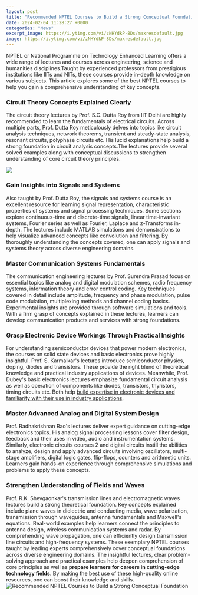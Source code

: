 ```yaml
---
layout: post
title: "Recommended NPTEL Courses to Build a Strong Conceptual Foundation"
date: 2024-02-04 11:28:27 +0000
categories: "News"
excerpt_image: https://i.ytimg.com/vi/zNHYdkP-8Ds/maxresdefault.jpg
image: https://i.ytimg.com/vi/zNHYdkP-8Ds/maxresdefault.jpg
---
```


NPTEL or National Programme on Technology Enhanced Learning offers a wide range of lectures and courses across engineering, science and humanities disciplines.Taught by experienced professors from prestigious institutions like IITs and NITs, these courses provide in-depth knowledge on various subjects. This article explores some of the best NPTEL courses to help you gain a comprehensive understanding of key concepts.
### Circuit Theory Concepts Explained Clearly 
The circuit theory lectures by Prof. S.C. Dutta Roy from IIT Delhi are highly recommended to learn the fundamentals of electrical circuits. Across multiple parts, Prof. Dutta Roy meticulously delves into topics like circuit analysis techniques, network theorems, transient and steady-state analysis, resonant circuits, polyphase circuits etc. His lucid explanations help build a strong foundation in circuit analysis concepts.The lectures provide several solved examples along with conceptual discussions to strengthen understanding of core circuit theory principles.

![](https://www.besonline.in/blog/wp-content/uploads/2022/11/WhatsApp-Image-2022-11-21-at-11.54.09-AM.jpeg)
### Gain Insights into Signals and Systems 
Also taught by Prof. Dutta Roy, the signals and systems course is an excellent resource for learning signal representation, characteristic properties of systems and signal processing techniques. Some sections explore continuous-time and discrete-time signals, linear time-invariant systems, Fourier series as well as Fourier, Laplace and z-Transforms in-depth. The lectures include MATLAB simulations and demonstrations to help visualize advanced concepts like convolution and filtering. By thoroughly understanding the concepts covered, one can apply signals and systems theory across diverse engineering domains. 
### Master Communication Systems Fundamentals
The communication engineering lectures by Prof. Surendra Prasad focus on essential topics like analog and digital modulation schemes, radio frequency systems, information theory and error control coding. Key techniques covered in detail include amplitude, frequency and phase modulation, pulse code modulation, multiplexing methods and channel coding basics. Experimental insights are provided through software simulations and tools. With a firm grasp of concepts explained in these lectures, learners can develop communication products and services with strong foundations.
### Grasp Electronic Device Workings Through Practical Insights
For understanding semiconductor devices that power modern electronics, the courses on solid state devices and basic electronics prove highly insightful. Prof. S. Karmalkar's lectures introduce semiconductor physics, doping, diodes and transistors. These provide the right blend of theoretical knowledge and practical industry applications of devices. Meanwhile, Prof. Dubey's basic electronics lectures emphasize fundamental circuit analysis as well as operation of components like diodes, transistors, thyristors, timing circuits etc. Both help [build expertise in electronic devices and familiarity with their use in industry applications](https://store.fi.io.vn/poodle-lover-dog-mom-520-poodles-1).
### Master Advanced Analog and Digital System Design 
Prof. Radhakrishnan Rao's lectures deliver expert guidance on cutting-edge electronics topics. His analog signal processing lessons cover filter design, feedback and their uses in video, audio and instrumentation systems. Similarly, electronic circuits courses 2 and digital circuits instill the abilities to analyze, design and apply advanced circuits involving oscillators, multi-stage amplifiers, digital logic gates, flip-flops, counters and arithmetic units. Learners gain hands-on experience through comprehensive simulations and problems to apply these concepts.
### Strengthen Understanding of Fields and Waves 
Prof. R.K. Shevgaonkar's transmission lines and electromagnetic waves lectures build a strong theoretical foundation. Key concepts explained include plane waves in dielectric and conducting media, wave polarization, transmission through waveguides, antenna fundamentals and Maxwell's equations. Real-world examples help learners connect the principles to antenna design, wireless communication systems and radar. By comprehending wave propagation, one can efficiently design transmission line circuits and high-frequency systems.
These exemplary NPTEL courses taught by leading experts comprehensively cover conceptual foundations across diverse engineering domains. The insightful lectures, clear problem-solving approach and practical examples help deepen comprehension of core principles as well as **prepare learners for careers in cutting-edge technology fields**. By making the best use of these high-quality online resources, one can boost their knowledge and skills.
![Recommended NPTEL Courses to Build a Strong Conceptual Foundation](https://i.ytimg.com/vi/zNHYdkP-8Ds/maxresdefault.jpg)